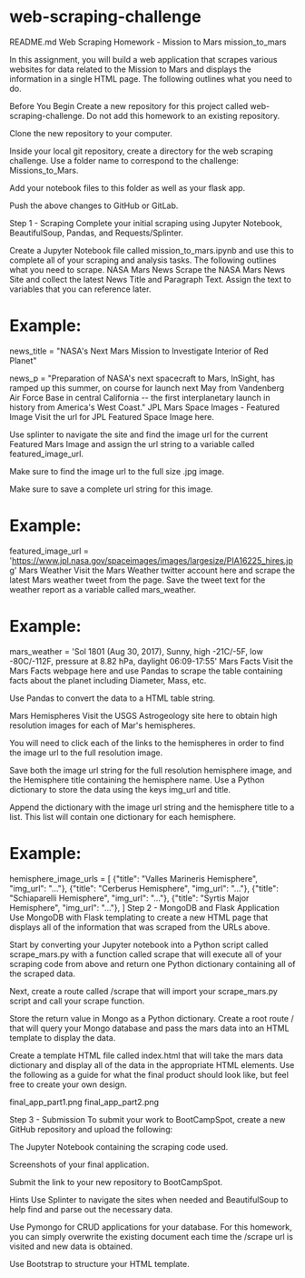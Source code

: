 # web-scraping-challenge

 README.md
Web Scraping Homework - Mission to Mars
mission_to_mars

In this assignment, you will build a web application that scrapes various websites for data related to the Mission to Mars and displays the information in a single HTML page. The following outlines what you need to do.

Before You Begin
Create a new repository for this project called web-scraping-challenge. Do not add this homework to an existing repository.

Clone the new repository to your computer.

Inside your local git repository, create a directory for the web scraping challenge. Use a folder name to correspond to the challenge: Missions_to_Mars.

Add your notebook files to this folder as well as your flask app.

Push the above changes to GitHub or GitLab.

Step 1 - Scraping
Complete your initial scraping using Jupyter Notebook, BeautifulSoup, Pandas, and Requests/Splinter.

Create a Jupyter Notebook file called mission_to_mars.ipynb and use this to complete all of your scraping and analysis tasks. The following outlines what you need to scrape.
NASA Mars News
Scrape the NASA Mars News Site and collect the latest News Title and Paragraph Text. Assign the text to variables that you can reference later.
# Example:
news_title = "NASA's Next Mars Mission to Investigate Interior of Red Planet"

news_p = "Preparation of NASA's next spacecraft to Mars, InSight, has ramped up this summer, on course for launch next May from Vandenberg Air Force Base in central California -- the first interplanetary launch in history from America's West Coast."
JPL Mars Space Images - Featured Image
Visit the url for JPL Featured Space Image here.

Use splinter to navigate the site and find the image url for the current Featured Mars Image and assign the url string to a variable called featured_image_url.

Make sure to find the image url to the full size .jpg image.

Make sure to save a complete url string for this image.

# Example:
featured_image_url = 'https://www.jpl.nasa.gov/spaceimages/images/largesize/PIA16225_hires.jpg'
Mars Weather
Visit the Mars Weather twitter account here and scrape the latest Mars weather tweet from the page. Save the tweet text for the weather report as a variable called mars_weather.
# Example:
mars_weather = 'Sol 1801 (Aug 30, 2017), Sunny, high -21C/-5F, low -80C/-112F, pressure at 8.82 hPa, daylight 06:09-17:55'
Mars Facts
Visit the Mars Facts webpage here and use Pandas to scrape the table containing facts about the planet including Diameter, Mass, etc.

Use Pandas to convert the data to a HTML table string.

Mars Hemispheres
Visit the USGS Astrogeology site here to obtain high resolution images for each of Mar's hemispheres.

You will need to click each of the links to the hemispheres in order to find the image url to the full resolution image.

Save both the image url string for the full resolution hemisphere image, and the Hemisphere title containing the hemisphere name. Use a Python dictionary to store the data using the keys img_url and title.

Append the dictionary with the image url string and the hemisphere title to a list. This list will contain one dictionary for each hemisphere.

# Example:
hemisphere_image_urls = [
    {"title": "Valles Marineris Hemisphere", "img_url": "..."},
    {"title": "Cerberus Hemisphere", "img_url": "..."},
    {"title": "Schiaparelli Hemisphere", "img_url": "..."},
    {"title": "Syrtis Major Hemisphere", "img_url": "..."},
]
Step 2 - MongoDB and Flask Application
Use MongoDB with Flask templating to create a new HTML page that displays all of the information that was scraped from the URLs above.

Start by converting your Jupyter notebook into a Python script called scrape_mars.py with a function called scrape that will execute all of your scraping code from above and return one Python dictionary containing all of the scraped data.

Next, create a route called /scrape that will import your scrape_mars.py script and call your scrape function.

Store the return value in Mongo as a Python dictionary.
Create a root route / that will query your Mongo database and pass the mars data into an HTML template to display the data.

Create a template HTML file called index.html that will take the mars data dictionary and display all of the data in the appropriate HTML elements. Use the following as a guide for what the final product should look like, but feel free to create your own design.

final_app_part1.png final_app_part2.png

Step 3 - Submission
To submit your work to BootCampSpot, create a new GitHub repository and upload the following:

The Jupyter Notebook containing the scraping code used.

Screenshots of your final application.

Submit the link to your new repository to BootCampSpot.

Hints
Use Splinter to navigate the sites when needed and BeautifulSoup to help find and parse out the necessary data.

Use Pymongo for CRUD applications for your database. For this homework, you can simply overwrite the existing document each time the /scrape url is visited and new data is obtained.

Use Bootstrap to structure your HTML template.


